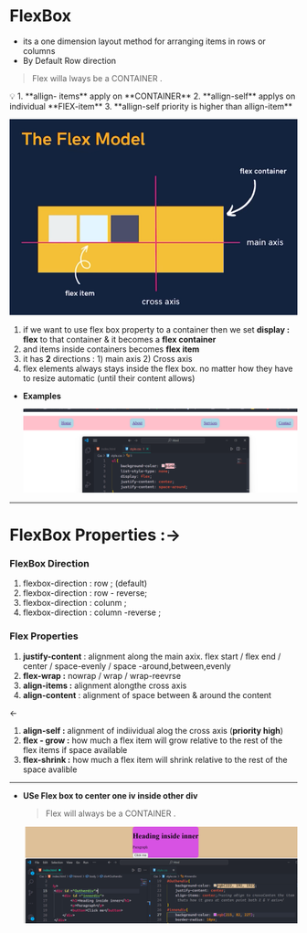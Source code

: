 # FlexBox

- its a one dimension layout method for arranging items in rows or columns
- By Default Row direction

> Flex willa lways be a CONTAINER .
> 

<aside>
💡 1. **allign- items** apply on **CONTAINER** 
2.  **allign-self** applys on individual **FlEX-item**
3. **allign-self priority is higher than allign-item**

</aside>

![Untitled](FlexBox%202b5489003e784841b90b1ebf71667c81/Untitled.png)

1. if we want to use flex box property to a container  then we set  **display : flex** to that container & it becomes a **flex container**
2. and items inside containers becomes **flex item**
3. it has **2**  directions : 1) main axis 2) Cross axis
4. flex elements always stays inside the flex box. no matter how they have to resize automatic (until their content allows)
- **Examples**
    
    
    ![Untitled](FlexBox%202b5489003e784841b90b1ebf71667c81/Untitled%201.png)
    

---

# FlexBox Properties :→

### FlexBox Direction

1. flexbox-direction : row ; (default)
2. flexbox-direction : row - reverse;
3. flexbox-direction : colunm ;
4. flexbox-direction : column -reverse ; 

### Flex Properties

1. **justify-content** : alignment along the main axix.
flex start / flex end  / center / space-evenly  / space -around,between,evenly
2. **flex-wrap :** nowrap / wrap / wrap-reevrse
3. **align-items :** alignment alongthe cross axis
4. **align-content** : alignment of space between & around the content

←

1. **align-self :** alignment of indiividual alog the cross axis (**priority high**)
2. **flex - grow :** how much a flex item will grow relative to the rest of the flex items if space available
3. **flex-shrink :** how much a flex item will shrink relative to the rest of the space avalible

---

- **USe Flex box  to center one iv inside other div**
    
    > Flex will always be a CONTAINER .
    > 
    
    ![Untitled](FlexBox%202b5489003e784841b90b1ebf71667c81/Untitled%202.png)